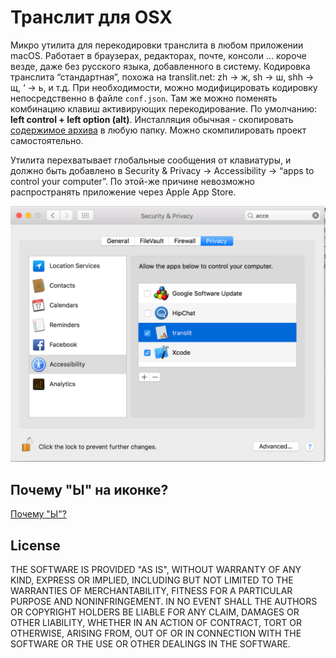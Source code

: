 # Транслит для OSX

Микро утилита для перекодировки транслита в любом приложении macOS. Работает в браузерах, редакторах, почте, консоли … короче везде, даже без русского языка, добавленного в систему. Кодировка транслита “стандартная”, похожа на translit.net: zh -> ж, sh -> ш, shh -> щ, ‘ -> ь, и т.д. При необходимости, можно модифицировать кодировку непосредственно в файле `conf.json`. Там же можно поменять комбинацию клавиш активирующих перекодирование. По умолчанию: **left control + left option (alt)**. Инсталляция обычная - скопировать [содержимое архива](https://github.com/oizmerly/translit/tree/master/bin) в любую папку. Можно скомпилировать проект самостоятельно.

Утилита перехватывает глобальные сообщения от клавиатуры, и должно быть добавлено в Security & Privacy -> Accessibility -> “apps to control your computer”. По этой-же причине невозможно распространять приложение через Apple App Store.

![picture](accessibility.png)


## Почему "Ы" на иконке?

[Почему "Ы"?](https://youtu.be/efdYk84GnLw)

## License
THE SOFTWARE IS PROVIDED "AS IS", WITHOUT WARRANTY OF ANY KIND, EXPRESS OR
IMPLIED, INCLUDING BUT NOT LIMITED TO THE WARRANTIES OF MERCHANTABILITY,
FITNESS FOR A PARTICULAR PURPOSE AND NONINFRINGEMENT. IN NO EVENT SHALL THE
AUTHORS OR COPYRIGHT HOLDERS BE LIABLE FOR ANY CLAIM, DAMAGES OR OTHER
LIABILITY, WHETHER IN AN ACTION OF CONTRACT, TORT OR OTHERWISE, ARISING FROM,
OUT OF OR IN CONNECTION WITH THE SOFTWARE OR THE USE OR OTHER DEALINGS IN THE
SOFTWARE.
